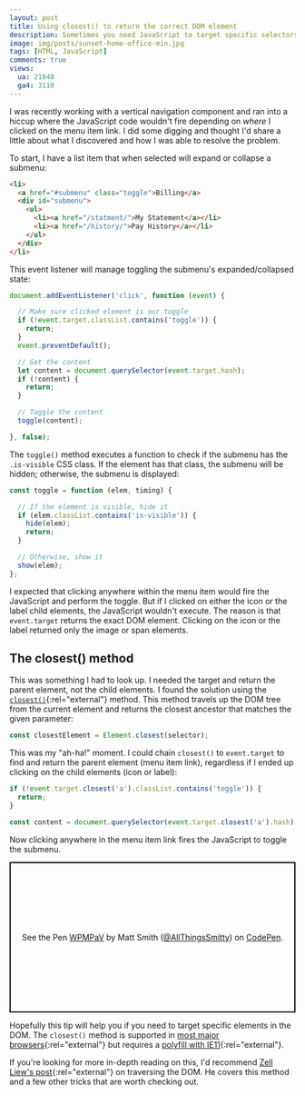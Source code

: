 ```yaml
---
layout: post
title: Using closest() to return the correct DOM element
description: Sometimes you need JavaScript to target specific selectors in the DOM. The closest() method can help you do just that.
image: img/posts/sunset-home-office-min.jpg
tags: [HTML, JavaScript]
comments: true
views:
  ua: 21048
  ga4: 3110
---
```


I was recently working with a vertical navigation component and ran into a hiccup where the JavaScript code wouldn't fire depending on _where_ I clicked on the menu item link. I did some digging and thought I'd share a little about what I discovered and how I was able to resolve the problem. 

To start, I have a list item that when selected will expand or collapse a submenu:

```html
<li>
  <a href="#submenu" class="toggle">Billing</a>
  <div id="submenu">
    <ul>
      <li><a href="/statment/">My Statement</a></li>
      <li><a href="/history/">Pay History</a></li>
    </ul>
  </div>
</li>
```

This event listener will manage toggling the submenu's expanded/collapsed state:

```javascript
document.addEventListener('click', function (event) {

  // Make sure clicked element is our toggle
  if (!event.target.classList.contains('toggle')) {
    return;
  }
  event.preventDefault();

  // Get the content
  let content = document.querySelector(event.target.hash);
  if (!content) {
    return;
  }

  // Toggle the content
  toggle(content);

}, false);
```

The `toggle()` method executes a function to check if the submenu has the `.is-visible` CSS class. If the element has that class, the submenu will be hidden; otherwise, the submenu is displayed:

```javascript
const toggle = function (elem, timing) {

  // If the element is visible, hide it
  if (elem.classList.contains('is-visible')) {
    hide(elem);
    return;
  }

  // Otherwise, show it
  show(elem);
};
```

I expected that clicking anywhere within the menu item would fire the JavaScript and perform the toggle. But if I clicked on either the icon or the label child elements, the JavaScript wouldn't execute. The reason is that `event.target` returns the exact DOM element. Clicking on the icon or the label returned only the image or span elements.

## The closest() method

This was something I had to look up. I needed the target and return the parent element, not the child elements. I found the solution using the [`closest()`](https://developer.mozilla.org/en-US/docs/Web/API/Element/closest){:rel="external"} method. This method travels up the DOM tree from the current element and returns the closest ancestor that matches the given parameter:

```javascript
const closestElement = Element.closest(selector); 
```

This was my "ah-ha!" moment. I could chain `closest()` to `event.target` to find and return the parent element (menu item link), regardless if I ended up clicking on the child elements (icon or label):

```javascript
if (!event.target.closest('a').classList.contains('toggle')) {
  return;
}

const content = document.querySelector(event.target.closest('a').hash);
```

Now clicking anywhere in the menu item link fires the JavaScript to toggle the submenu.

<div class="embed">
  <p class="codepen" data-height="450" data-theme-id="light" data-default-tab="result" data-user="AllThingsSmitty" data-slug-hash="WPMPaV" style="height: 265px; box-sizing: border-box; display: flex; align-items: center; justify-content: center; border: 2px solid black; margin: 1em 0; padding: 1em;" data-pen-title="WPMPaV">
    <span>See the Pen <a href="https://codepen.io/AllThingsSmitty/pen/WPMPaV/">
    WPMPaV</a> by Matt Smith (<a href="https://codepen.io/AllThingsSmitty">@AllThingsSmitty</a>)
    on <a href="https://codepen.io">CodePen</a>.</span>
  </p>
  <script async src="https://static.codepen.io/assets/embed/ei.js"></script>
</div>

Hopefully this tip will help you if you need to target specific elements in the DOM. The `closest()` method is supported in [most major browsers](https://caniuse.com/#search=closest){:rel="external"} but requires a [polyfill with IE11](https://developer.mozilla.org/en-US/docs/Web/API/Element/closest#Polyfill){:rel="external"}.

If you're looking for more in-depth reading on this, I'd recommend [Zell Liew's post](https://zellwk.com/blog/dom-traversals/){:rel="external"} on traversing the DOM. He covers this method and a few other tricks that are worth checking out.